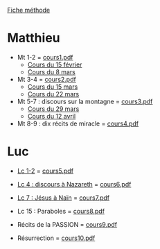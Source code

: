 [Fiche méthode](FicheMethode.md)

# Matthieu
* Mt 1-2 = [cours1.pdf](COURS1.pdf)
  * [Cours du 15 février](2023-02-15-COURS1.md)
  * [Cours du 8 mars](2023-03-08-COURS1.md)
* Mt 3-4 = [cours2.pdf](COURS2.pdf)
  * [Cours du 15 mars](2023-03-15.md)
  * [Cours du 22 mars](2023-03-22.md)
* Mt 5-7 : discours sur la montagne  = [cours3.pdf](COURS3.pdf)
  * [Cours du 29 mars](2023-03-29.md)
  * [Cours du 12 avril](2023-04-12.md)
* Mt 8-9 : dix récits de miracle = [cours4.pdf](COURS4.pdf)
# Luc
* [Lc 1-2](COURS5.md)  = [cours5.pdf](COURS5.pdf)
* [Lc 4 : discours à Nazareth](COURS6.md)  = [cours6.pdf](COURS6.pdf)
* [Lc 7 : Jésus à Naïn](COURS7.md)  = [cours7.pdf](COURS7.pdf)
* Lc 15 : Paraboles  = [cours8.pdf](COURS8.pdf)

* Récits de la PASSION  = [cours9.pdf](COURS9.pdf)
* Résurrection  = [cours10.pdf](COURS10.pdf)

